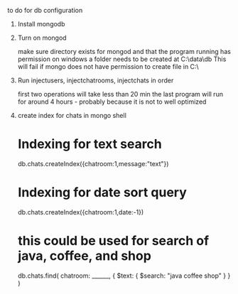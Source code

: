 to do for db configuration

1. Install mongodb

2. Turn on mongod

	make sure directory exists for mongod and that the program running has permission
	on windows a folder needs to be created at C:\data\db
	This will fail if mongo does not have permission to create file in C:\

3. Run injectusers, injectchatrooms, injectchats in order

	first two operations will take less than 20 min
	the last program will run for around 4 hours - probably because it is not to well optimized

4. create index for chats in mongo shell

	# Indexing for text search
	db.chats.createIndex({chatroom:1,message:"text"})
	# Indexing for date sort query
	db.chats.createIndex({chatroom:1,date:-1})

	# this could be used for search of java, coffee, and shop
	db.chats.find( chatroom: ______, { $text: { $search: "java coffee shop" } } )
